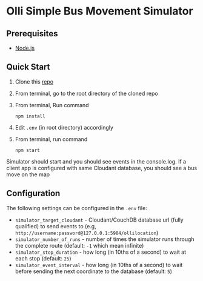 # Olli Simple Bus Movement Simulator

## Prerequisites

* [Node.js](https://nodejs.org/en/download/)

## Quick Start

1. Clone this [repo](https://github.com/ibm-watson-data-lab/olli-simple-sim)
1. From terminal, go to the root directory of the cloned repo
1. From terminal, Run command

    `npm install`

1. Edit `.env` (in root directory) accordingly
1. From terminal,  run command

    `npm start`

Simulator should start and you should see events in the console.log. If a client app is configured with same Cloudant database, you should see a bus move on the map

## Configuration

The following settings can be configured in the `.env` file:

* `simulator_target_cloudant` -  Cloudant/CouchDB database url (fully qualified) to send events to (e.g, `http://username:password@127.0.0.1:5984/ollilocation`)
* `simulator_number_of_runs` - number of times the simulator runs through the complete route (default: `-1` which mean infinite)
* `simulator_stop_duration` - how long (in 10ths of a second) to wait at each stop (default: `25`)
* `simulator_event_interval` - how long (in 10ths of a second) to wait before sending the next coordinate to the database (default: `5`)
